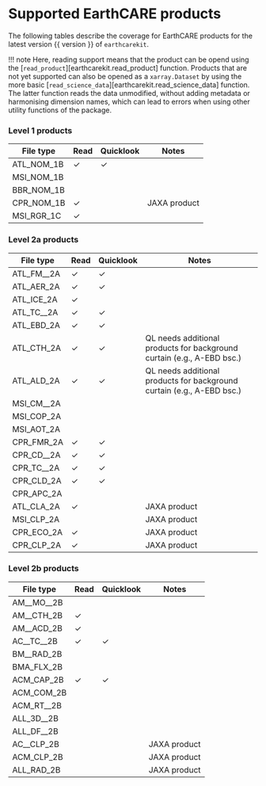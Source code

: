 # Supported EarthCARE products

The following tables describe the coverage for EarthCARE products for the latest version {{ version }} of `earthcarekit`.

!!! note
    Here, reading support means that the product can be opend using the [`read_product`][earthcarekit.read_product] function. Products that are not yet supported can also be opened as a `xarray.Dataset` by using the more basic [`read_science_data`][earthcarekit.read_science_data] function. The latter function reads the data unmodified, without adding metadata or harmonising dimension names, which can lead to errors when using other utility functions of the package.

### Level 1 products

| File type | Read | Quicklook | Notes |
| --------- | ---- | --------- | ----- |
| ATL_NOM_1B | ✓ | ✓ |  |
| MSI_NOM_1B |  |  |  |
| BBR_NOM_1B |  |  |  |
| CPR_NOM_1B | ✓ |  | JAXA product |
| MSI_RGR_1C | ✓ |  |  |

### Level 2a products

| File type | Read | Quicklook | Notes |
| --------- | ---- | --------- | ----- |
| ATL_FM__2A | ✓ | ✓ |  |
| ATL_AER_2A | ✓ | ✓ |  |
| ATL_ICE_2A | ✓ |  |  |
| ATL_TC__2A | ✓ | ✓ |  |
| ATL_EBD_2A | ✓ | ✓ |  |
| ATL_CTH_2A | ✓ | ✓ | QL needs additional products for background curtain (e.g., A-EBD bsc.) |
| ATL_ALD_2A | ✓ | ✓ | QL needs additional products for background curtain (e.g., A-EBD bsc.) |
| MSI_CM__2A |  |  |  |
| MSI_COP_2A |  |  |  |
| MSI_AOT_2A |  |  |  |
| CPR_FMR_2A | ✓ | ✓ |  |
| CPR_CD__2A | ✓ | ✓ |  |
| CPR_TC__2A | ✓ | ✓ |  |
| CPR_CLD_2A | ✓ | ✓ |  |
| CPR_APC_2A |  |  |  |
| ATL_CLA_2A | ✓ |  | JAXA product |
| MSI_CLP_2A |  |  | JAXA product |
| CPR_ECO_2A | ✓ |  | JAXA product |
| CPR_CLP_2A | ✓ |  | JAXA product |

### Level 2b products

| File type | Read | Quicklook | Notes |
| --------- | ---- | --------- | ----- |
| AM__MO__2B |  |  |  |
| AM__CTH_2B | ✓ |  |  |
| AM__ACD_2B | ✓ |  |  |
| AC__TC__2B | ✓ | ✓ |  |
| BM__RAD_2B |  |  |  |
| BMA_FLX_2B |  |  |  |
| ACM_CAP_2B | ✓ | ✓ |  |
| ACM_COM_2B |  |  |  |
| ACM_RT__2B |  |  |  |
| ALL_3D__2B |  |  |  |
| ALL_DF__2B |  |  |  |
| AC__CLP_2B |  |  | JAXA product |
| ACM_CLP_2B |  |  | JAXA product |
| ALL_RAD_2B |  |  | JAXA product |